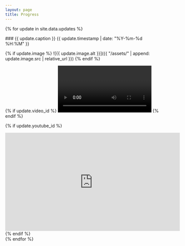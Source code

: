 ```yaml
---
layout: page
title: Progress
---
```


{% for update in site.data.updates %}
<div markdown="1" class="progress-report">
### {{ update.caption }} <span class="progress-date">{{ update.timestamp | 
date: "%Y-%m-%d %H:%M" }}</span>

{% if update.image %}
![{{ update.image.alt }}]({{ "/assets/" | append: update.image.src | 
relative_url }})
{% endif %}

{% if update.video_id %}
<video controls preload="none">
	<source src="{{ "/assets/" | append: update.video_id | append: ".mp4" | 
	relative_url }}" type="video/mp4">
</video>
{% endif %}

{% if update.youtube_id %}
<iframe width="560" height="315" src="https://www.youtube.com/embed/{{ 
update.youtube_id }}" title="YouTube video player" frameborder="0" 
allow="accelerometer; autoplay; clipboard-write; encrypted-media; gyroscope; 
picture-in-picture" allowfullscreen></iframe>
{% endif %}

</div>
{% endfor %}
